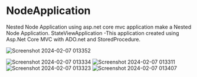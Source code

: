 # NodeApplication
Nested Node Application
using asp.net core mvc application make a Nested Node Application.
StateViewApplication -This application created using Asp.Net Core MVC with ADO.net and StoredProcedure.

![Screenshot 2024-02-07 013352](https://github.com/Harsha1176/NodeApplication/assets/131029882/71629416-a816-4146-88ee-a22caef18174)

![Screenshot 2024-02-07 013334](https://github.com/Harsha1176/NodeApplication/assets/131029882/97fde5ea-39bf-471e-b0e8-7b52beb15e5a)
![Screenshot 2024-02-07 013311](https://github.com/Harsha1176/NodeApplication/assets/131029882/036e7c02-b450-4114-b0df-e66e04907dc0)
![Screenshot 2024-02-07 013323](https://github.com/Harsha1176/NodeApplication/assets/131029882/11a42137-2b6d-4644-8af6-3a25f9f1c7f3)
![Screenshot 2024-02-07 013407](https://github.com/Harsha1176/NodeApplication/assets/131029882/ef75fa43-595a-4595-8f40-61ddb3059d57)


